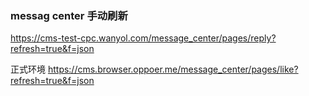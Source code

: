 ### messag center 手动刷新
https://cms-test-cpc.wanyol.com/message_center/pages/reply?refresh=true&f=json

正式环境
https://cms.browser.oppoer.me/message_center/pages/like?refresh=true&f=json